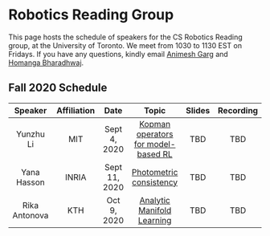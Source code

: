 # Robotics Reading Group 

This page hosts the schedule of speakers for the CS Robotics Reading group, at the University of Toronto. We meet from 1030 to 1130 EST on Fridays. If you have any questions, kindly email [Animesh Garg](https://animesh.garg.tech/) and [Homanga Bharadhwaj](https://homangab.github.io/).

## Fall 2020 Schedule

| Speaker      | Affiliation | Date      | Topic | Slides       |    Recording     |
| :----:       |    :----:   |        :----: |     :----: |       :----: |  :----:|    
| Yunzhu Li      | MIT       | Sept 4, 2020   | [Kopman operators for model-based RL](https://openreview.net/forum?id=H1ldzA4tPr)    |  TBD   |    TBD      |
| Yana Hasson   | INRIA        | Sept 11, 2020     |  [Photometric consistency](https://hassony2.github.io/handobjectconsist.html)  | TBD     |     TBD      |
| Rika Antonova  | KTH        | Oct 9, 2020     |  [Analytic Manifold Learning](https://arxiv.org/abs/2006.08718)  | TBD     |     TBD      |
